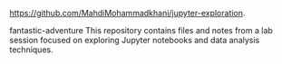 https://github.com/MahdiMohammadkhani/jupyter-exploration.

fantastic-adventure
This repository contains files and notes from a lab session focused on exploring Jupyter notebooks and data analysis techniques. 
 
